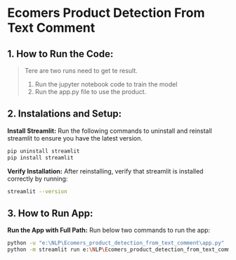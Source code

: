 # Ecomers Product Detection From Text Comment

## 1. How to Run the Code:
> Tere are two runs need to get te result.
> 1. Run the jupyter notebook code to train the model
> 2. Run the app.py file to use the product.

## 2. Instalations and Setup:
**Install Streamlit:** Run the following commands to uninstall and reinstall streamlit to ensure you have the latest version.

```bash
pip uninstall streamlit  
pip install streamlit
```

**Verify Installation:** After reinstalling, verify that streamlit is installed correctly by running:  

```bash
streamlit --version
```

## 3. How to Run App:
**Run the App with Full Path:** Run below two commands to run the app:

```bash
python -u "e:\NLP\Ecomers_product_detection_from_text_comment\app.py" 
python -m streamlit run e:\NLP\Ecomers_product_detection_from_text_comment\app.py
```